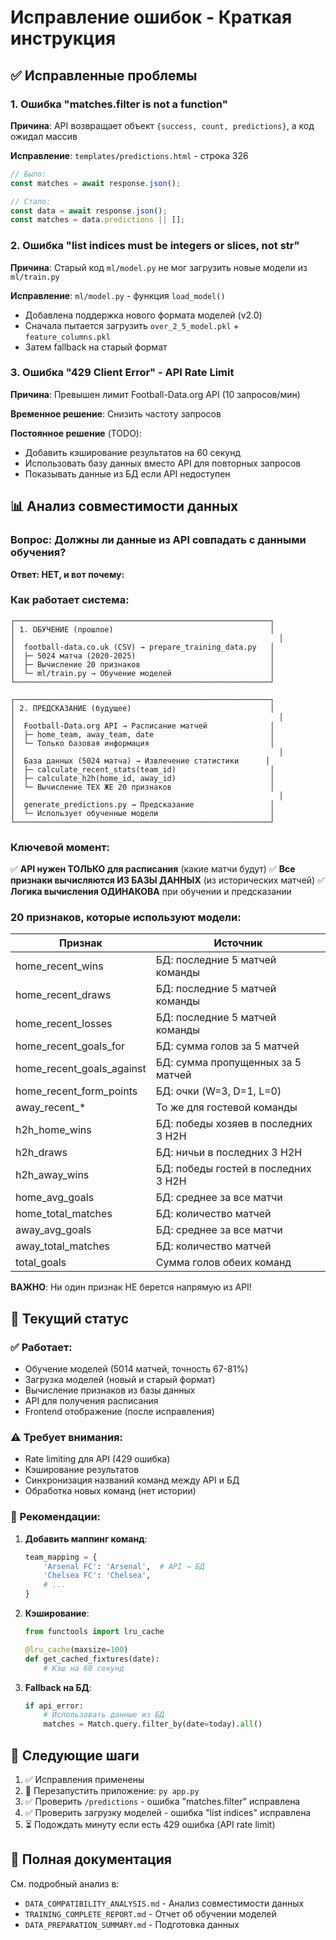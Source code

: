 # Исправление ошибок - Краткая инструкция

## ✅ Исправленные проблемы

### 1. Ошибка "matches.filter is not a function"

**Причина**: API возвращает объект `{success, count, predictions}`, а код ожидал массив

**Исправление**: `templates/predictions.html` - строка 326
```javascript
// Было:
const matches = await response.json();

// Стало:
const data = await response.json();
const matches = data.predictions || [];
```

### 2. Ошибка "list indices must be integers or slices, not str"

**Причина**: Старый код `ml/model.py` не мог загрузить новые модели из `ml/train.py`

**Исправление**: `ml/model.py` - функция `load_model()`
- Добавлена поддержка нового формата моделей (v2.0)
- Сначала пытается загрузить `over_2_5_model.pkl` + `feature_columns.pkl`
- Затем fallback на старый формат

### 3. Ошибка "429 Client Error" - API Rate Limit

**Причина**: Превышен лимит Football-Data.org API (10 запросов/мин)

**Временное решение**: Снизить частоту запросов

**Постоянное решение** (TODO):
- Добавить кэширование результатов на 60 секунд
- Использовать базу данных вместо API для повторных запросов
- Показывать данные из БД если API недоступен

## 📊 Анализ совместимости данных

### Вопрос: Должны ли данные из API совпадать с данными обучения?

**Ответ: НЕТ, и вот почему:**

### Как работает система:

```
┌─────────────────────────────────────────────────────────┐
│ 1. ОБУЧЕНИЕ (прошлое)                                   │
│                                                           │
│  football-data.co.uk (CSV) → prepare_training_data.py   │
│  ├─ 5024 матча (2020-2025)                              │
│  ├─ Вычисление 20 признаков                             │
│  └─ ml/train.py → Обучение моделей                      │
└─────────────────────────────────────────────────────────┘

┌─────────────────────────────────────────────────────────┐
│ 2. ПРЕДСКАЗАНИЕ (будущее)                               │
│                                                           │
│  Football-Data.org API → Расписание матчей              │
│  ├─ home_team, away_team, date                          │
│  └─ Только базовая информация                           │
│                                                           │
│  База данных (5024 матча) → Извлечение статистики      │
│  ├─ calculate_recent_stats(team_id)                     │
│  ├─ calculate_h2h(home_id, away_id)                     │
│  └─ Вычисление ТЕХ ЖЕ 20 признаков                      │
│                                                           │
│  generate_predictions.py → Предсказание                 │
│  └─ Использует обученные модели                         │
└─────────────────────────────────────────────────────────┘
```

### Ключевой момент:

✅ **API нужен ТОЛЬКО для расписания** (какие матчи будут)
✅ **Все признаки вычисляются ИЗ БАЗЫ ДАННЫХ** (из исторических матчей)
✅ **Логика вычисления ОДИНАКОВА** при обучении и предсказании

### 20 признаков, которые используют модели:

| Признак | Источник |
|---------|----------|
| home_recent_wins | БД: последние 5 матчей команды |
| home_recent_draws | БД: последние 5 матчей команды |
| home_recent_losses | БД: последние 5 матчей команды |
| home_recent_goals_for | БД: сумма голов за 5 матчей |
| home_recent_goals_against | БД: сумма пропущенных за 5 матчей |
| home_recent_form_points | БД: очки (W=3, D=1, L=0) |
| away_recent_* | То же для гостевой команды |
| h2h_home_wins | БД: победы хозяев в последних 3 H2H |
| h2h_draws | БД: ничьи в последних 3 H2H |
| h2h_away_wins | БД: победы гостей в последних 3 H2H |
| home_avg_goals | БД: среднее за все матчи |
| home_total_matches | БД: количество матчей |
| away_avg_goals | БД: среднее за все матчи |
| away_total_matches | БД: количество матчей |
| total_goals | Сумма голов обеих команд |

**ВАЖНО**: Ни один признак НЕ берется напрямую из API!

## 🔧 Текущий статус

### ✅ Работает:
- Обучение моделей (5014 матчей, точность 67-81%)
- Загрузка моделей (новый и старый формат)
- Вычисление признаков из базы данных
- API для получения расписания
- Frontend отображение (после исправления)

### ⚠️ Требует внимания:
- Rate limiting для API (429 ошибка)
- Кэширование результатов
- Синхронизация названий команд между API и БД
- Обработка новых команд (нет истории)

### 📝 Рекомендации:

1. **Добавить маппинг команд**:
   ```python
   team_mapping = {
       'Arsenal FC': 'Arsenal',  # API → БД
       'Chelsea FC': 'Chelsea',
       # ...
   }
   ```

2. **Кэширование**:
   ```python
   from functools import lru_cache
   
   @lru_cache(maxsize=100)
   def get_cached_fixtures(date):
       # Кэш на 60 секунд
   ```

3. **Fallback на БД**:
   ```python
   if api_error:
       # Использовать данные из БД
       matches = Match.query.filter_by(date=today).all()
   ```

## 🚀 Следующие шаги

1. ✅ Исправления применены
2. 🔄 Перезапустить приложение: `py app.py`
3. ✅ Проверить `/predictions` - ошибка "matches.filter" исправлена
4. ✅ Проверить загрузку моделей - ошибка "list indices" исправлена
5. ⏳ Подождать минуту если есть 429 ошибка (API rate limit)

## 📖 Полная документация

См. подробный анализ в:
- `DATA_COMPATIBILITY_ANALYSIS.md` - Анализ совместимости данных
- `TRAINING_COMPLETE_REPORT.md` - Отчет об обучении моделей
- `DATA_PREPARATION_SUMMARY.md` - Подготовка данных
